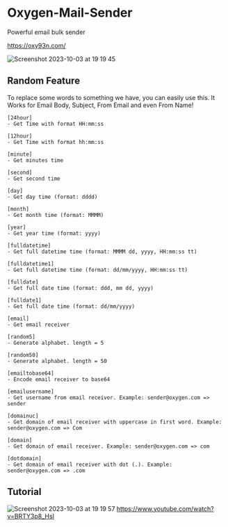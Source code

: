 # Oxygen-Mail-Sender
Powerful email bulk sender

https://oxy93n.com/


![Screenshot 2023-10-03 at 19 19 45](https://github.com/oxygeneticx/Oxygen-Mail-Sender/assets/146824960/0bee2685-31be-41c0-9474-83a3ef492ab7)
## Random Feature
To replace some words to something we have, you can easily use this.
It Works for Email Body, Subject, From Email and even From Name!

```
[24hour]
- Get Time with format HH:mm:ss
    
[12hour]
- Get Time with format hh:mm:ss

[minute]
- Get minutes time

[second]
- Get second time

[day]
- Get day time (format: dddd)

[month]
- Get month time (format: MMMM)

[year]
- Get year time (format: yyyy)

[fulldatetime]
- Get full datetime time (format: MMMM dd, yyyy, HH:mm:ss tt)

[fulldatetime1]
- Get full datetime time (format: dd/mm/yyyy, HH:mm:ss tt)

[fulldate]
- Get full date time (format: ddd, mm dd, yyyy)

[fulldate1]
- Get full date time (format: dd/mm/yyyy)

[email]
- Get email receiver

[random5]
- Generate alphabet. length = 5

[random50]
- Generate alphabet. length = 50

[emailtobase64]
- Encode email receiver to base64

[emailusername]
- Get username from email receiver. Example: sender@oxygen.com => sender

[domainuc]
- Get domain of email receiver with uppercase in first word. Example: sender@oxygen.com => Com

[domain]
- Get domain of email receiver. Example: sender@oxygen.com => com

[dotdomain]
- Get domain of email receiver with dot (.). Example: sender@oxygen.com => .com
```

## Tutorial
![Screenshot 2023-10-03 at 19 19 57](https://github.com/oxygeneticx/Oxygen-Mail-Sender/assets/146824960/8d7c03b1-c414-4f54-baa4-4dac093fd30c)
https://www.youtube.com/watch?v=BRTY3p8_HsI

